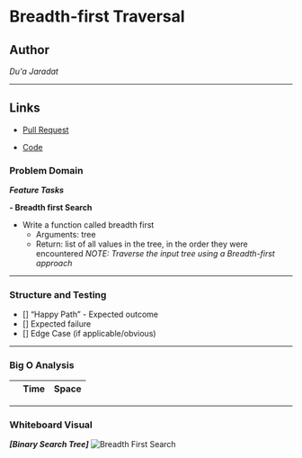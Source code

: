 # Breadth-first Traversal

## Author
*Du'a Jaradat*

---

## Links
- [Pull Request](https://github.com/duajaradat/data-structures-and-algorithms/pull/40)

- [Code](https://github.com/duajaradat/data-structures-and-algorithms/blob/tree-breadth-first/python/code_challenges/tree_breadth/bfs.py)

### Problem Domain

***Feature Tasks***

**- Breadth first Search**
- Write a function called breadth first
     - Arguments: tree
     - Return: list of all values in the tree, in the order they were encountered
*NOTE: Traverse the input tree using a Breadth-first approach*

---


### Structure and Testing

- [] “Happy Path” - Expected outcome
- [] Expected failure
- [] Edge Case (if applicable/obvious)


---

### Big O Analysis


|| Time | Space |
|:-----------| :----------- | :----------- |

---


### Whiteboard Visual
***[Binary Search Tree]***
![Breadth First Search]()
